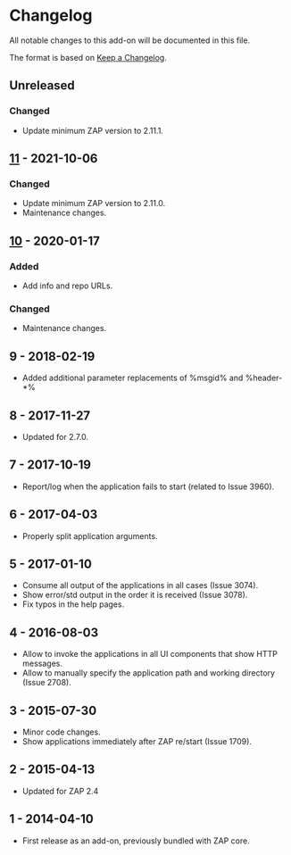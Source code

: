 # Changelog
All notable changes to this add-on will be documented in this file.

The format is based on [Keep a Changelog](https://keepachangelog.com/en/1.0.0/).

## Unreleased
### Changed
- Update minimum ZAP version to 2.11.1.

## [11] - 2021-10-06
### Changed
- Update minimum ZAP version to 2.11.0.
- Maintenance changes.

## [10] - 2020-01-17
### Added
- Add info and repo URLs.

### Changed
- Maintenance changes.

## 9 - 2018-02-19

- Added additional parameter replacements of %msgid% and %header-*%

## 8 - 2017-11-27

- Updated for 2.7.0.

## 7 - 2017-10-19

- Report/log when the application fails to start (related to Issue 3960).

## 6 - 2017-04-03

- Properly split application arguments.

## 5 - 2017-01-10

- Consume all output of the applications in all cases (Issue 3074).
- Show error/std output in the order it is received (Issue 3078).
- Fix typos in the help pages.

## 4 - 2016-08-03

- Allow to invoke the applications in all UI components that show HTTP messages.
- Allow to manually specify the application path and working directory (Issue 2708).

## 3 - 2015-07-30

- Minor code changes.
- Show applications immediately after ZAP re/start (Issue 1709).

## 2 - 2015-04-13

- Updated for ZAP 2.4

## 1 - 2014-04-10

- First release as an add-on, previously bundled with ZAP core.

[11]: https://github.com/zaproxy/zap-extensions/releases/invoke-v11
[10]: https://github.com/zaproxy/zap-extensions/releases/invoke-v10
